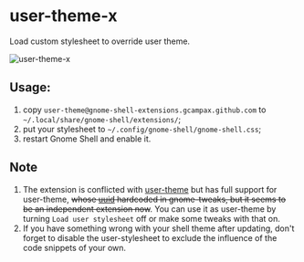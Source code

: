 # user-theme-x
Load custom stylesheet to override user theme.

![user-theme-x](https://user-images.githubusercontent.com/17917040/80433301-1bb91400-8929-11ea-9d02-81813cf3e963.gif)

## Usage:
1. copy `user-theme@gnome-shell-extensions.gcampax.github.com` to `~/.local/share/gnome-shell/extensions/`;
2. put your stylesheet to `~/.config/gnome-shell/gnome-shell.css`;
3. restart Gnome Shell and enable it.

## Note
1. The extension is conflicted with [user-theme] but has full support for user-theme, ~~whose [uuid] hardcoded in gnome-tweaks, but it seems to be an independent extension now~~. You can use it as user-theme by turning `Load user stylesheet` off or make some tweaks with that on.
2. If you have something wrong with your shell theme after updating, don't forget to disable the user-stylesheet to exclude the influence of the code snippets of your own.

[user-theme]:https://extensions.gnome.org/extension/19/user-themes/
[uuid]:https://gitlab.gnome.org/GNOME/gnome-shell-extensions/-/merge_requests/110
